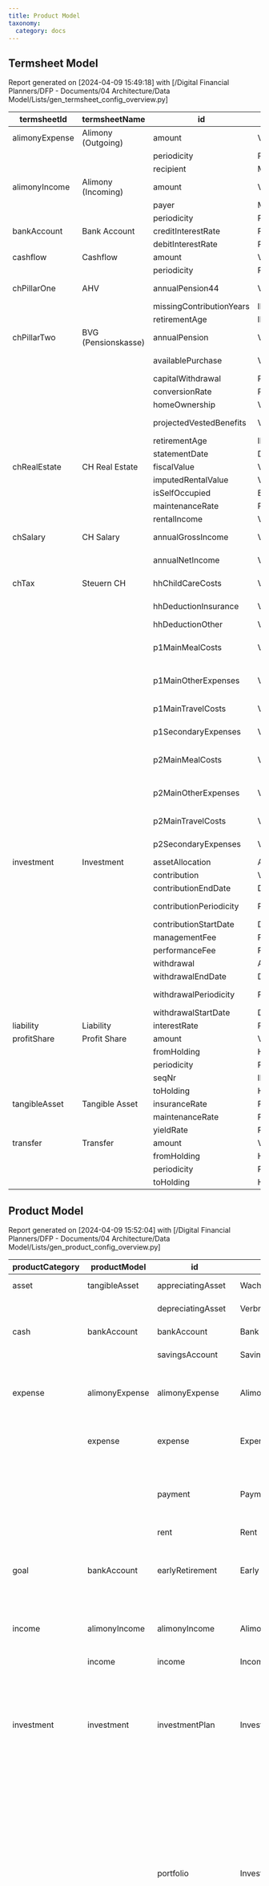 ```yaml
---
title: Product Model
taxonomy:
  category: docs
---
```


## Termsheet Model

Report generated on [2024-04-09 15:49:18] with [/Digital Financial Planners/DFP - Documents/04 Architecture/Data Model/Lists/gen_termsheet_config_overview.py]

| termsheetId | termsheetName | id | type | name | filename |
|---|---|---|---|---|---|
| alimonyExpense | Alimony (Outgoing) | amount | VALUE | Betrag | TermsheetConfig.kt |
|  |  | periodicity | PERIODICITY | Periodizität | TermsheetConfig.kt |
|  |  | recipient | MEMBER | Empfänger | TermsheetConfig.kt |
| alimonyIncome | Alimony (Incoming) | amount | VALUE | Betrag | TermsheetConfig.kt |
|  |  | payer | MEMBER | Zahler | TermsheetConfig.kt |
|  |  | periodicity | PERIODICITY | Periodizität | TermsheetConfig.kt |
| bankAccount | Bank Account | creditInterestRate | PERCENTAGE | Kreditzinssatz | TermsheetConfig.kt |
|  |  | debitInterestRate | PERCENTAGE | Debitzinssatz | TermsheetConfig.kt |
| cashflow | Cashflow | amount | VALUE | Betrag | TermsheetConfig.kt |
|  |  | periodicity | PERIODICITY | Periodizität | TermsheetConfig.kt |
| chPillarOne | AHV | annualPension44 | VALUE | Jährliche Rente (gemäss Tabelle 44) | SwissTermsheetConfig.kt |
|  |  | missingContributionYears | INTEGER | Fehlende Beitragsjahre | SwissTermsheetConfig.kt |
|  |  | retirementAge | INTEGER | Rentenalter (63 .. 70) | SwissTermsheetConfig.kt |
| chPillarTwo | BVG (Pensionskasse) | annualPension | VALUE | Rente | SwissTermsheetConfig.kt |
|  |  | availablePurchase | VALUE | Möglicher Einkauf (auf Rentenalter) | SwissTermsheetConfig.kt |
|  |  | capitalWithdrawal | PERCENTAGE | Kapitalbezug (in %) | SwissTermsheetConfig.kt |
|  |  | conversionRate | PERCENTAGE | Umwandlungssatz | SwissTermsheetConfig.kt |
|  |  | homeOwnership | VALUE | Bezug Wohneigentum | SwissTermsheetConfig.kt |
|  |  | projectedVestedBenefits | VALUE | Prognostiziertes Freizügigkeitsguthaben | SwissTermsheetConfig.kt |
|  |  | retirementAge | INTEGER | Rentenalter (58 .. 65) | SwissTermsheetConfig.kt |
|  |  | statementDate | DATE | Datum des PK Auszugs | SwissTermsheetConfig.kt |
| chRealEstate | CH Real Estate | fiscalValue | VALUE | Fiscal Value | SwissTermsheetConfig.kt |
|  |  | imputedRentalValue | VALUE | Imputed Rental Value | SwissTermsheetConfig.kt |
|  |  | isSelfOccupied | BOOLEAN | Is self occupied? | SwissTermsheetConfig.kt |
|  |  | maintenanceRate | PERCENTAGE | Maintenance Rate | SwissTermsheetConfig.kt |
|  |  | rentalIncome | VALUE | Rental Income (yearly) | SwissTermsheetConfig.kt |
| chSalary | CH Salary | annualGrossIncome | VALUE | Jährliches Bruttoeinkommen | SwissTermsheetConfig.kt |
|  |  | annualNetIncome | VALUE | Jährliches Nettoeinkommen | SwissTermsheetConfig.kt |
| chTax | Steuern CH | hhChildCareCosts | VALUE | HH Kosten Kinderbetreuung | SwissTermsheetConfig.kt |
|  |  | hhDeductionInsurance | VALUE | HH Versicherungsprämien | SwissTermsheetConfig.kt |
|  |  | hhDeductionOther | VALUE | HH Übrige Abzüge | SwissTermsheetConfig.kt |
|  |  | p1MainMealCosts | VALUE | P1 Verpflegungskosten Haupterwerb | SwissTermsheetConfig.kt |
|  |  | p1MainOtherExpenses | VALUE | P1 Übrige Berufsauslagen Haupterwerb | SwissTermsheetConfig.kt |
|  |  | p1MainTravelCosts | VALUE | P1 Fahrkosten Haupterwerb | SwissTermsheetConfig.kt |
|  |  | p1SecondaryExpenses | VALUE | P1 Berufsauslagen Nebenerwerb | SwissTermsheetConfig.kt |
|  |  | p2MainMealCosts | VALUE | P2 Verpflegungskosten Haupterwerb | SwissTermsheetConfig.kt |
|  |  | p2MainOtherExpenses | VALUE | P2 Übrige Berufsauslagen Haupterwerb | SwissTermsheetConfig.kt |
|  |  | p2MainTravelCosts | VALUE | P2 Fahrkosten Haupterwerb | SwissTermsheetConfig.kt |
|  |  | p2SecondaryExpenses | VALUE | P2 Berufsauslagen Nebenerwerb | SwissTermsheetConfig.kt |
| investment | Investment | assetAllocation | ASSET_ALLOCATION | Asset Allocation | TermsheetConfig.kt |
|  |  | contribution | VALUE | Einzahlung | TermsheetConfig.kt |
|  |  | contributionEndDate | DATE | Ende Einzahlung | TermsheetConfig.kt |
|  |  | contributionPeriodicity | PERIODICITY | Periodiziät der Einzahlung | TermsheetConfig.kt |
|  |  | contributionStartDate | DATE | Start Einzahlung | TermsheetConfig.kt |
|  |  | managementFee | PERCENTAGE | Management Fee | TermsheetConfig.kt |
|  |  | performanceFee | PERCENTAGE | Performance Fee | TermsheetConfig.kt |
|  |  | withdrawal | AMOUNT | Auszahlung | TermsheetConfig.kt |
|  |  | withdrawalEndDate | DATE | Ende Auszahlung | TermsheetConfig.kt |
|  |  | withdrawalPeriodicity | PERIODICITY | Periodizität der Auszahlung | TermsheetConfig.kt |
|  |  | withdrawalStartDate | DATE | Start Auszahlung | TermsheetConfig.kt |
| liability | Liability | interestRate | PERCENTAGE | Zinssatz | TermsheetConfig.kt |
| profitShare | Profit Share | amount | VALUE | Betrag | TermsheetConfig.kt |
|  |  | fromHolding | HOLDING | Quelle | TermsheetConfig.kt |
|  |  | periodicity | PERIODICITY | Periodizität | TermsheetConfig.kt |
|  |  | seqNr | INTEGER | Reihenfolge | TermsheetConfig.kt |
|  |  | toHolding | HOLDING | Ziel | TermsheetConfig.kt |
| tangibleAsset | Tangible Asset | insuranceRate | PERCENTAGE | Versicherungskosten | TermsheetConfig.kt |
|  |  | maintenanceRate | PERCENTAGE | Instandhaltungskosten | TermsheetConfig.kt |
|  |  | yieldRate | PERCENTAGE | Zinssatz | TermsheetConfig.kt |
| transfer | Transfer | amount | VALUE | Betrag | TermsheetConfig.kt |
|  |  | fromHolding | HOLDING | Quelle | TermsheetConfig.kt |
|  |  | periodicity | PERIODICITY | Periodizität | TermsheetConfig.kt |
|  |  | toHolding | HOLDING | Ziel | TermsheetConfig.kt |


## Product Model

Report generated on [2024-04-09 15:52:04] with [/Digital Financial Planners/DFP - Documents/04 Architecture/Data Model/Lists/gen_product_config_overview.py]

| productCategory | productModel | id | name | description | taxCode | terms | filename |
|---|---|---|---|---|---|---|---|
| asset | tangibleAsset | appreciatingAsset | Wachstumsvermögenswert | Appreciating Tangible Asset | None |  | AssetConfig.kt |
|  |  | depreciatingAsset | Verbrauchsvermögenswert | Depreciating Tangible Asset | None |  | AssetConfig.kt |
| cash | bankAccount | bankAccount | Bank Account | Bank Account | None | creditInterestRate<br>debitInterestRate | AssetConfig.kt |
|  |  | savingsAccount | Savings Account | Savings Account | None | creditInterestRate<br>debitInterestRate | AssetConfig.kt |
| expense | alimonyExpense | alimonyExpense | Alimony Expense | Financial support for children/ex-spouse (outgoing) | ChTax.AlimonyExpense | periodicity<br> | ContractConfig.kt |
|  | expense | expense | Expense | Recurring expense (typically living costs) | None | periodicity<br> | ContractConfig.kt |
|  |  | payment | Payment | One-time payment (typically larger, f.ex. legal settlement) | None | periodicity<br>frozen<br>hidden<br> | ContractConfig.kt |
|  |  | rent | Rent | Rent | ChTax.ExpenseRent | periodicity<br> | ContractConfig.kt |
| goal | bankAccount | earlyRetirement | Early Retirement |  |  | retirementAge<br>startDate<br>retirementDate<br>impact<br>on<br>expenses? | GoalConfig.kt |
| income | alimonyIncome | alimonyIncome | Alimony Income | Financial support for children/ex-spouse (incoming) | ChTax.AlimonyIncome | periodicity<br> | ContractConfig.kt |
|  | income | income | Income | Income | None | periodicity<br> | ContractConfig.kt |
| investment | investment | investmentPlan | Investment Plan | Investment Plan | None | bond<br>bondInterestRate<br>cash<br>cash<br>cashInterestRate<br>contributionPeriodicity<br>managementFee<br>performanceFee<br>stock<br>stockCapitalGain<br>stockDividendYield | AssetConfig.kt |
|  |  | portfolio | Investment Portfolio | Investment Portfolio | None | bond<br>bondInterestRate<br>cash<br>cash<br>cashInterestRate<br>contribution<br>contributionEndDate<br>contributionPeriodicity<br>contributionStartDate<br>managementFee<br>performanceFee<br>stock<br>stockCapitalGain<br>stockDividendYield<br>withdrawal<br>withdrawalEndDate<br>withdrawalPeriodicity<br>withdrawalStartDate | AssetConfig.kt |
|  |  | savingsPlan | Savings Plan | Savings Plan | None | bond<br>bondInterestRate<br>cash<br>cashInterestRate<br>cashInterestRate<br>contributionPeriodicity<br>managementFee<br>performanceFee<br>stock<br>stockCapitalGain<br>stockDividendYield | AssetConfig.kt |
| liability | liability | None | Liability | Liability | None | interestRate<br> | LiabilityConfig.kt |
|  |  | None | Loan | Loan | None | interestRate<br> | LiabilityConfig.kt |
| mortgage |  | chFirstMortgage | Erste Hypothek | CH First Mortgage | None | interestRate<br> | SwissRealEstateConfig.kt |
|  |  | chSecondMortgage | Zweite Hypothek | CH Second Mortgage | None | interestRate<br> | SwissRealEstateConfig.kt |
| realEstate | chRealEstate | chRealEstate | Immobilie | CH Real Estate | None | maintenanceRate<br> | SwissRealEstateConfig.kt |
| retirement | chPillarOne | chPillarOne | AHV | AHV | None | missingContributionYears<br>retirementAge | SwissPensionConfig.kt |
|  | chPillarTwo | chPillarTwo | Pensionskasse | Pensionskasse | None |  | SwissPensionConfig.kt |
|  | investment | chPillar1ePortfolio | BVG 1e | BVG 1e | ChTax.Investment3a | bond<br>bondInterestRate<br>cash<br>cashInterestRate<br>contribution<br>contributionEndDate<br>contributionPeriodicity<br>contributionStartDate<br>managementFee<br>performanceFee<br>stock<br>stockCapitalGain<br>stockDividendYield<br>withdrawalEndDate<br>withdrawalPeriodicity<br>withdrawalStartDate | SwissPensionConfig.kt |
|  |  | chPillar3aAccount | Säule 3a Konto | Säule 3a Konto | ChTax.Investment3a | bond<br>cashInterestRate<br>cash<br>contribution<br>contributionEndDate<br>contributionPeriodicity<br>contributionStartDate<br>managementFee<br>performanceFee<br>stock<br>withdrawalEndDate<br>withdrawalPeriodicity<br>withdrawalStartDate | SwissPensionConfig.kt |
|  |  | chPillar3aPortfolio | Säule 3a Depot | Säule 3a Depot | ChTax.Investment3a | bond<br>bondInterestRate<br>cash<br>cashInterestRate<br>contributionPeriodicity<br>managementFee<br>performanceFee<br>stock<br>stockCapitalGain<br>stockDividendYield<br>withdrawalPeriodicity | SwissPensionConfig.kt |
| salary | chSalary | chPrimarySalary | Haupterwerbseinkommen | CH Primary Salary | ChTax.SalaryPrimary |  | SwissIncomeConfig.kt |
|  |  | chSecondarySalary | Nebenerwerbseinkommen | CH Secondary Salary | ChTax.SalarySecondary |  | SwissIncomeConfig.kt |
| tax | chTax | None | Steuern CH | Steuern CH | None |  | SwissTaxConfig.kt |
| transfer | profitShare | profitShare | Profit Share | Profit Share (EOY) | None | periodicity<br>frozen<br>hidden<br> | ContractConfig.kt |
|  | transfer | expenditure | Expenditure | One-time, typically larger, expenditure (e.g. car purchase) | None | periodicity<br>frozen<br>hidden<br> | ContractConfig.kt |
|  |  | transfer | Transfer | Recurring, non-contractual, transfer (f.ex. 3a payments) | None | periodicity<br> | ContractConfig.kt |
